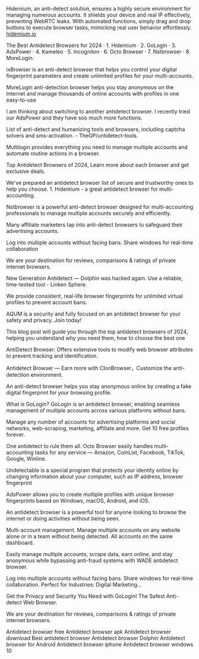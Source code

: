 Hidemium, an anti-detect solution, ensures a highly secure environment for managing numerous accounts. It shields your device and real IP effectively, preventing WebRTC leaks. With automated functions, simply drag and drop buttons to execute browser tasks, mimicking real user behavior effortlessly.
<a href="https://hidemium.io/" target="_blank">hidemium.io</a>

The Best Antidetect Browsers for 2024 · 1. Hidemium · 2. GoLogin · 3. AdsPower · 4. Kameleo · 5. Incogniton · 6. Octo Browser · 7. Nstbrowser · 8. MoreLogin.

ixBrowser is an anti-detect browser that helps you control your digital fingerprint parameters and create unlimited profiles for your multi-accounts.

MoreLogin anti-detection browser helps you stay anonymous on the Internet and manage thousands of online accounts with profiles in one easy-to-use 

I am thinking about switching to another antidetect browser. I recently tried our AdsPower and they have soo much more functions. 

List of anti-detect and humanizing tools and browsers, including captcha solvers and sms-activation. - TheGP/untidetect-tools.

Multilogin provides everything you need to manage multiple accounts and automate routine actions in a browser. 

Top Antidetect Browsers of 2024, Learn more about each browser and get exclusive deals.

We've prepared an antidetect browser list of secure and trustworthy ones to help you choose. 1. Hidemium - a great antidetect browser for multi-accounting.

Nstbrowser is a powerful anti-detect browser designed for multi-accounting professionals to manage multiple accounts securely and efficiently.

Many affiliate marketers tap into anti-detect browsers to safeguard their advertising accounts.

Log into multiple accounts without facing bans. Share windows for real-time collaboration

We are your destination for reviews, comparisons & ratings of private internet browsers.

New Generation Antidetect — Dolphin was hacked again. Use a reliable, time-tested tool - Linken Sphere.

We provide consistent, real-life browser fingerprints for unlimited virtual profiles to prevent account bans.

AQUM is a security and fully focused on an antidetect browser for your safety and privacy. Join today!

This blog post will guide you through the top antidetect browsers of 2024, helping you understand why you need them, how to choose the best one

AntiDetect Browser: Offers extensive tools to modify web browser attributes to prevent tracking and identification.

Antidetect Browser — Earn more with ClonBrowser，Customize the anti-detection environment.

An anti-detect browser helps you stay anonymous online by creating a fake digital fingerprint for your browsing profile.

What is GoLogin? GoLogin is an antidetect browser, enabling seamless management of multiple accounts across various platforms without bans.

Manage any number of accounts for advertising platforms and social networks, web-scraping, marketing, affiliate and more. Get 10 free profiles forever.

One antidetect to rule them all. Octo Browser easily handles multi-accounting tasks for any service — Amazon, CoinList, Facebook, TikTok, Google, Winline.

Undetectable is a special program that protects your identity online by changing information about your computer, such as IP address, browser fingerprint

AdsPower allows you to create multiple profiles with unique browser fingerprints based on Windows, macOS, Android, and iOS.

An antidetect browser is a powerful tool for anyone looking to browse the internet or doing activities without being seen.

Multi-account management. Manage multiple accounts on any website alone or in a team without being detected. All accounts on the same dashboard.

Easily manage multiple accounts, scrape data, earn online, and stay anonymous while bypassing anti-fraud systems with WADE antidetect browser.

Log into multiple accounts without facing bans. Share windows for real-time collaboration. Perfect for Industries: Digital Marketing...

Get the Privacy and Security You Need with GoLogin! The Safest Anti-detect Web Browser.

We are your destination for reviews, comparisons & ratings of private internet browsers.

Antidetect browser free
Antidetect browser apk
Antidetect browser download
Best antidetect browser
Antidetect browser Dolphin
Antidetect browser for Android
Antidetect browser iphone
Antidetect browser windows 10

